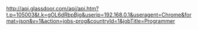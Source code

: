 
http://api.glassdoor.com/api/api.htm?t.p=105003&t.k=gOL6dRbpBjg&userip=192.168.0.1&useragent=Chrome&format=json&v=1&action=jobs-prog&countryId=1&jobTitle=Programmer